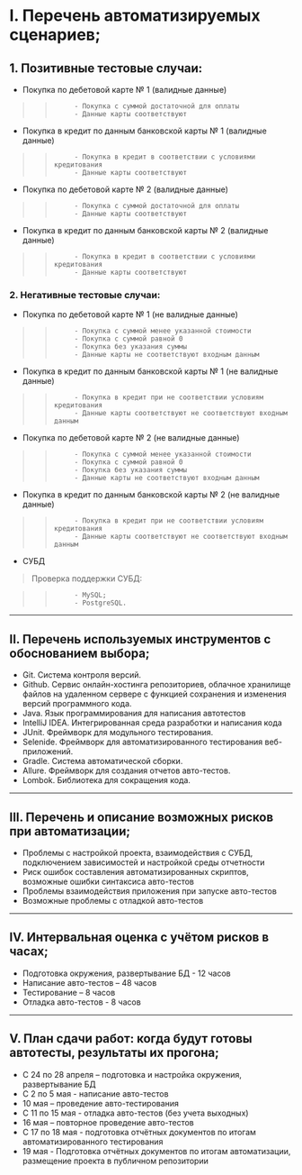 # I. Перечень автоматизируемых сценариев;


## 1. Позитивные тестовые случаи:

- Покупка по дебетовой карте № 1 (валидные данные)

>>          - Покупка с суммой достаточной для оплаты
>>          - Данные карты соответствуют


- Покупка в кредит по данным банковской карты № 1 (валидные данные)

>>          - Покупка в кредит в соответствии с условиями кредитования
>>          - Данные карты соответствуют

- Покупка по дебетовой карте № 2 (валидные данные)

>>          - Покупка с суммой достаточной для оплаты
>>          - Данные карты соответствуют

- Покупка в кредит по данным банковской карты № 2 (валидные данные)

>>          - Покупка в кредит в соответствии с условиями кредитования
>>          - Данные карты соответствуют

### 2. Негативные тестовые случаи:
- Покупка по дебетовой карте № 1 (не валидные данные)

>>          - Покупка с суммой менее указанной стоимости
>>          - Покупка с суммой равной 0
>>          - Покупка без указания суммы
>>          - Данные карты не соответствуют входным данным

- Покупка в кредит по данным банковской карты № 1 (не валидные данные)

>>          - Покупка в кредит при не соответствии условиям кредитования
>>          - Данные карты соответствуют не соответствуют входным данным


- Покупка по дебетовой карте № 2 (не валидные данные)

>>          - Покупка с суммой менее указанной стоимости
>>          - Покупка с суммой равной 0
>>          - Покупка без указания суммы
>>          - Данные карты не соответствуют входным данным

- Покупка в кредит по данным банковской карты № 2 (не валидные данные)

>>          - Покупка в кредит при не соответствии условиям кредитования
>>          - Данные карты соответствуют не соответствуют входным данным

- СУБД

> Проверка поддержки СУБД:

>>          - MySQL;
>>          - PostgreSQL.

***
## II. Перечень используемых инструментов с обоснованием выбора;


- Git. Система контроля версий.
- Github. Сервис онлайн-хостинга репозиториев, облачное хранилище файлов на удаленном сервере с функцией сохранения и изменения версий программного кода.
- Java. Язык программирования для написания автотестов
- IntelliJ IDEA. Интегрированная среда разработки и написания кода
- JUnit. Фреймворк для модульного тестирования.
- Selenide. Фреймворк для автоматизированного тестирования веб-приложений.
- Gradle. Система автоматической сборки.
- Allure. Фреймворк для создания отчетов авто-тестов.
- Lombok. Библиотека для сокращения кода.

***
## III. Перечень и описание возможных рисков при автоматизации;


- Проблемы с настройкой проекта, взаимодействия с СУБД, подключением зависимостей и настройкой среды отчетности
- Риск ошибок составления автоматизированных скриптов, возможные ошибки синтаксиса авто-тестов
- Проблемы взаимодействия приложения при запуске авто-тестов
- Возможные проблемы с отладкой авто-тестов

***
## IV. Интервальная оценка с учётом рисков в часах;

- Подготовка окружения, развертывание БД - 12 часов
- Написание авто-тестов – 48 часов
- Тестирование – 8 часов
- Отладка авто-тестов - 8 часов

***
## V. План сдачи работ: когда будут готовы автотесты, результаты их прогона;


- C 24 по 28 апреля – подготовка и настройка окружения, развертывание БД
- С 2 по 5 мая - написание авто-тестов
- 10 мая – проведение авто-тестирования
- С 11 по 15 мая - отладка авто-тестов (без учета выходных)
- 16 мая – повторное проведение авто-тестов
- С 17 по 18 мая - подготовка отчётных документов по итогам автоматизированного тестирования
- 19 мая - Подготовка отчётных документов по итогам автоматизации, размещение проекта в публичном репозитории
